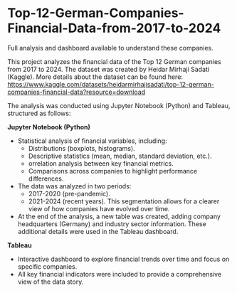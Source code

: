 # Top-12-German-Companies-Financial-Data-from-2017-to-2024
Full analysis and dashboard available to understand these companies.

This project analyzes the financial data of the Top 12 German companies from 2017 to 2024.
The dataset was created by Heidar Mirhaji Sadati (Kaggle). More details about the dataset can be found here:
https://www.kaggle.com/datasets/heidarmirhajisadati/top-12-german-companies-financial-data?resource=download

The analysis was conducted using Jupyter Notebook (Python) and Tableau, structured as follows:

**Jupyter Notebook (Python)**
- Statistical analysis of financial variables, including:
  - Distributions (boxplots, histograms).
  - Descriptive statistics (mean, median, standard deviation, etc.).
  - orrelation analysis between key financial metrics.
  - Comparisons across companies to highlight performance differences.
- The data was analyzed in two periods:
  - 2017-2020 (pre-pandemic).
  - 2021-2024 (recent years).
    This segmentation allows for a clearer view of how companies have evolved over time.
- At the end of the analysis, a new table was created, adding company headquarters (Germany) and industry sector information. These additional details were used in the Tableau dashboard.
  
**Tableau**
- Interactive dashboard to explore financial trends over time and focus on specific companies.
- All key financial indicators were included to provide a comprehensive view of the data story.
